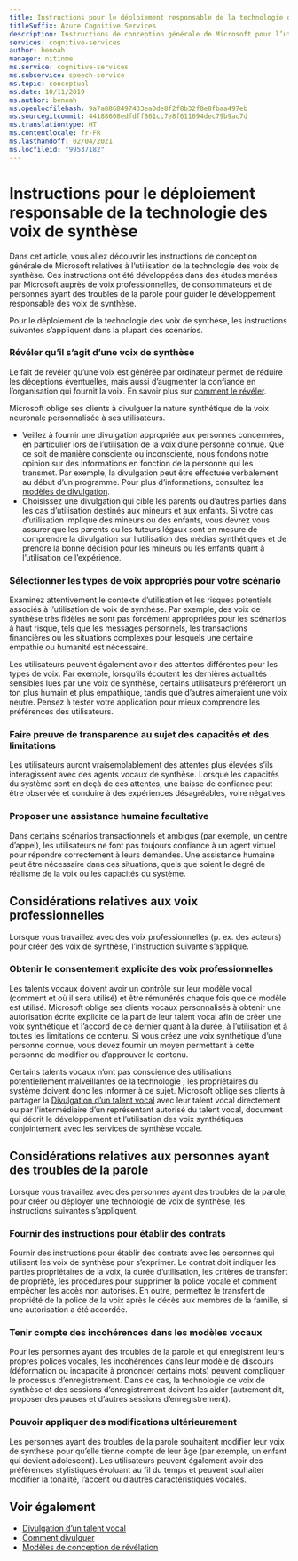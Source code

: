 ```yaml
---
title: Instructions pour le déploiement responsable de la technologie des voix de synthèse
titleSuffix: Azure Cognitive Services
description: Instructions de conception générale de Microsoft pour l’utilisation de la technologie des voix de synthèse. Elles ont été développées dans des études menées par Microsoft auprès de voix professionnelles, de consommateurs, ainsi que de personnes ayant des troubles de la parole pour guider le développement responsable des voix de synthèse.
services: cognitive-services
author: benoah
manager: nitinme
ms.service: cognitive-services
ms.subservice: speech-service
ms.topic: conceptual
ms.date: 10/11/2019
ms.author: benoah
ms.openlocfilehash: 9a7a8868497433ea0de8f2f8b32f8e8fbaa497eb
ms.sourcegitcommit: 44188608edfdff861cc7e8f611694dec79b9ac7d
ms.translationtype: HT
ms.contentlocale: fr-FR
ms.lasthandoff: 02/04/2021
ms.locfileid: "99537182"
---
```

# <a name="guidelines-for-responsible-deployment-of-synthetic-voice-technology"></a>Instructions pour le déploiement responsable de la technologie des voix de synthèse

Dans cet article, vous allez découvrir les instructions de conception générale de Microsoft relatives à l’utilisation de la technologie des voix de synthèse. Ces instructions ont été développées dans des études menées par Microsoft auprès de voix professionnelles, de consommateurs et de personnes ayant des troubles de la parole pour guider le développement responsable des voix de synthèse.

Pour le déploiement de la technologie des voix de synthèse, les instructions suivantes s’appliquent dans la plupart des scénarios.

### <a name="disclose-when-the-voice-is-synthetic"></a>Révéler qu’il s’agit d’une voix de synthèse
Le fait de révéler qu’une voix est générée par ordinateur permet de réduire les déceptions éventuelles, mais aussi d’augmenter la confiance en l’organisation qui fournit la voix. En savoir plus sur [comment le révéler](concepts-disclosure-guidelines.md).

Microsoft oblige ses clients à divulguer la nature synthétique de la voix neuronale personnalisée à ses utilisateurs. 
* Veillez à fournir une divulgation appropriée aux personnes concernées, en particulier lors de l’utilisation de la voix d’une personne connue. Que ce soit de manière consciente ou inconsciente, nous fondons notre opinion sur des informations en fonction de la personne qui les transmet.  Par exemple, la divulgation peut être effectuée verbalement au début d’un programme. Pour plus d’informations, consultez les [modèles de divulgation](concepts-disclosure-patterns.md).   
* Choisissez une divulgation qui cible les parents ou d’autres parties dans les cas d’utilisation destinés aux mineurs et aux enfants. Si votre cas d’utilisation implique des mineurs ou des enfants, vous devrez vous assurer que les parents ou les tuteurs légaux sont en mesure de comprendre la divulgation sur l’utilisation des médias synthétiques et de prendre la bonne décision pour les mineurs ou les enfants quant à l’utilisation de l’expérience. 

### <a name="select-appropriate-voice-types-for-your-scenario"></a>Sélectionner les types de voix appropriés pour votre scénario
Examinez attentivement le contexte d’utilisation et les risques potentiels associés à l’utilisation de voix de synthèse. Par exemple, des voix de synthèse très fidèles ne sont pas forcément appropriées pour les scénarios à haut risque, tels que les messages personnels, les transactions financières ou les situations complexes pour lesquels une certaine empathie ou humanité est nécessaire. 

Les utilisateurs peuvent également avoir des attentes différentes pour les types de voix. Par exemple, lorsqu’ils écoutent les dernières actualités sensibles lues par une voix de synthèse, certains utilisateurs préféreront un ton plus humain et plus empathique, tandis que d’autres aimeraient une voix neutre. Pensez à tester votre application pour mieux comprendre les préférences des utilisateurs.

### <a name="be-transparent-about-capabilities-and-limitations"></a>Faire preuve de transparence au sujet des capacités et des limitations
Les utilisateurs auront vraisemblablement des attentes plus élevées s’ils interagissent avec des agents vocaux de synthèse. Lorsque les capacités du système sont en deçà de ces attentes, une baisse de confiance peut être observée et conduire à des expériences désagréables, voire négatives.

### <a name="provide-optional-human-support"></a>Proposer une assistance humaine facultative
Dans certains scénarios transactionnels et ambigus (par exemple, un centre d’appel), les utilisateurs ne font pas toujours confiance à un agent virtuel pour répondre correctement à leurs demandes. Une assistance humaine peut être nécessaire dans ces situations, quels que soient le degré de réalisme de la voix ou les capacités du système.

## <a name="considerations-for-voice-talent"></a>Considérations relatives aux voix professionnelles
Lorsque vous travaillez avec des voix professionnelles (p. ex. des acteurs) pour créer des voix de synthèse, l’instruction suivante s’applique.

### <a name="obtain-meaningful-consent-from-voice-talent"></a>Obtenir le consentement explicite des voix professionnelles
Les talents vocaux doivent avoir un contrôle sur leur modèle vocal (comment et où il sera utilisé) et être rémunérés chaque fois que ce modèle est utilisé. Microsoft oblige ses clients vocaux personnalisés à obtenir une autorisation écrite explicite de la part de leur talent vocal afin de créer une voix synthétique et l’accord de ce dernier quant à la durée, à l’utilisation et à toutes les limitations de contenu.  Si vous créez une voix synthétique d’une personne connue, vous devez fournir un moyen permettant à cette personne de modifier ou d’approuver le contenu.

Certains talents vocaux n’ont pas conscience des utilisations potentiellement malveillantes de la technologie ; les propriétaires du système doivent donc les informer à ce sujet. Microsoft oblige ses clients à partager la [Divulgation d’un talent vocal](/legal/cognitive-services/speech-service/disclosure-voice-talent) avec leur talent vocal directement ou par l’intermédiaire d’un représentant autorisé du talent vocal, document qui décrit le développement et l’utilisation des voix synthétiques conjointement avec les services de synthèse vocale.

## <a name="considerations-for-those-with-speech-disorders"></a>Considérations relatives aux personnes ayant des troubles de la parole
Lorsque vous travaillez avec des personnes ayant des troubles de la parole, pour créer ou déployer une technologie de voix de synthèse, les instructions suivantes s’appliquent.

### <a name="provide-guidelines-to-establish-contracts"></a>Fournir des instructions pour établir des contrats
Fournir des instructions pour établir des contrats avec les personnes qui utilisent les voix de synthèse pour s’exprimer. Le contrat doit indiquer les parties propriétaires de la voix, la durée d’utilisation, les critères de transfert de propriété, les procédures pour supprimer la police vocale et comment empêcher les accès non autorisés. En outre, permettez le transfert de propriété de la police de la voix après le décès aux membres de la famille, si une autorisation a été accordée.

### <a name="account-for-inconsistencies-in-speech-patterns"></a>Tenir compte des incohérences dans les modèles vocaux
Pour les personnes ayant des troubles de la parole et qui enregistrent leurs propres polices vocales, les incohérences dans leur modèle de discours (déformation ou incapacité à prononcer certains mots) peuvent compliquer le processus d’enregistrement. Dans ce cas, la technologie de voix de synthèse et des sessions d’enregistrement doivent les aider (autrement dit, proposer des pauses et d’autres sessions d’enregistrement).

### <a name="allow-modification-over-time"></a>Pouvoir appliquer des modifications ultérieurement
Les personnes ayant des troubles de la parole souhaitent modifier leur voix de synthèse pour qu’elle tienne compte de leur âge (par exemple, un enfant qui devient adolescent). Les utilisateurs peuvent également avoir des préférences stylistiques évoluant au fil du temps et peuvent souhaiter modifier la tonalité, l’accent ou d’autres caractéristiques vocales.


## <a name="see-also"></a>Voir également

* [Divulgation d’un talent vocal](https://docs.microsoft.com/legal/cognitive-services/speech-service/disclosure-voice-talent?context=/azure/cognitive-services/speech-service/context/context)
* [Comment divulguer](concepts-disclosure-guidelines.md)
* [Modèles de conception de révélation](concepts-disclosure-patterns.md)